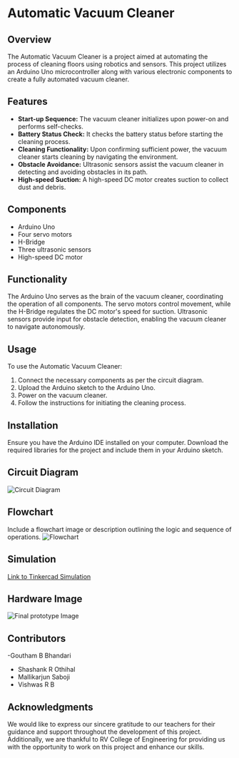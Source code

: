 # Automatic Vacuum Cleaner

## Overview
The Automatic Vacuum Cleaner is a project aimed at automating the process of cleaning floors using robotics and sensors. This project utilizes an Arduino Uno microcontroller along with various electronic components to create a fully automated vacuum cleaner.

## Features
- **Start-up Sequence:** The vacuum cleaner initializes upon power-on and performs self-checks.
- **Battery Status Check:** It checks the battery status before starting the cleaning process.
- **Cleaning Functionality:** Upon confirming sufficient power, the vacuum cleaner starts cleaning by navigating the environment.
- **Obstacle Avoidance:** Ultrasonic sensors assist the vacuum cleaner in detecting and avoiding obstacles in its path.
- **High-speed Suction:** A high-speed DC motor creates suction to collect dust and debris.

## Components
- Arduino Uno
- Four servo motors
- H-Bridge
- Three ultrasonic sensors
- High-speed DC motor

## Functionality
The Arduino Uno serves as the brain of the vacuum cleaner, coordinating the operation of all components. The servo motors control movement, while the H-Bridge regulates the DC motor's speed for suction. Ultrasonic sensors provide input for obstacle detection, enabling the vacuum cleaner to navigate autonomously.

## Usage
To use the Automatic Vacuum Cleaner:
1. Connect the necessary components as per the circuit diagram.
2. Upload the Arduino sketch to the Arduino Uno.
3. Power on the vacuum cleaner.
4. Follow the instructions for initiating the cleaning process.

## Installation
Ensure you have the Arduino IDE installed on your computer. Download the required libraries for the project and include them in your Arduino sketch.

## Circuit Diagram
![Circuit Diagram](https://github.com/GOUTHAMBB/Communication-systems/blob/main/Circuit-Diagram.png)

## Flowchart
Include a flowchart image or description outlining the logic and sequence of operations.
  ![Flowchart](https://github.com/GOUTHAMBB/Communication-systems/blob/main/flowchart.jpeg)
## Simulation
[Link to Tinkercad Simulation](https://www.tinkercad.com/things/bPYJ42fzbs7?sharecode=Y6ykj1jGTnzB-C_Zt2Ijp7It2USmbDMwXDJyY5Mo6cQ)

## Hardware Image
![Final prototype Image](https://github.com/GOUTHAMBB/Communication-systems/blob/main/final%20prototype.jpg)

## Contributors
-Goutham B Bhandari
- Shashank R Othihal
- Mallikarjun Saboji
- Vishwas R B


## Acknowledgments
We would like to express our sincere gratitude to our teachers for their guidance and support throughout the development of this project. Additionally, we are thankful to RV College of Engineering for providing us with the opportunity to work on this project and enhance our skills.

